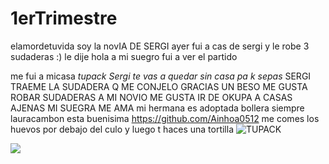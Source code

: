 # 1erTrimestre
elamordetuvida
soy la novIA DE SERGI
ayer fui a cas de sergi y le robe 3 sudaderas :)
le dije hola a mi suegro
fui a ver el partido

me fui a micasa
_tupack_
*Sergi te vas a quedar sin casa pa k sepas*
SERGI TRAEME LA SUDADERA Q ME CONJELO GRACIAS UN BESO
ME GUSTA ROBAR SUDADERAS A MI NOVIO
ME GUSTA IR DE OKUPA A CASAS AJENAS
MI SUEGRA ME AMA
mi hermana es adoptada
bollera siempre
lauracambon esta buenisima
https://github.com/Ainhoa0512
me comes los huevos por debajo del culo y luego t haces una tortilla
![TUPACK](https://www.google.com/url?sa=i&url=https%3A%2F%2Felpais.com%2Felpais%2F2020%2F09%2F09%2Ficon%2F1599637837_901766.html&psig=AOvVaw35VIvGgz335HElNRZfK6Yk&ust=1631779657293000&source=images&cd=vfe&ved=0CAYQjRxqFwoTCPCLqojDgPMCFQAAAAAdAAAAABAE)

![](https://imagenes.elpais.com/resizer/CSjli7uAXbNxDaVA4tyMEIojaPI=/1960x0/cloudfront-eu-central-1.images.arcpublishing.com/prisa/FLMAA3N4R34QMOFWRVMFP4PO4I.jpg)
